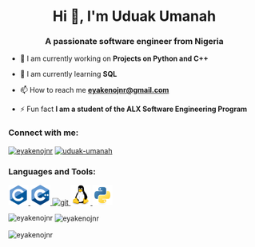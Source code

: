 <h1 align="center">Hi 👋, I'm Uduak Umanah</h1>
<h3 align="center">A passionate software engineer from Nigeria</h3>

- 🔭 I am currently working on **Projects on Python and C++**

- 🌱 I am currently learning **SQL**

- 📫 How to reach me **eyakenojnr@gmail.com**

- ⚡ Fun fact **I am a student of the ALX Software Engineering Program**

<h3 align="left">Connect with me:</h3>
<p align="left">
<a href="https://twitter.com/Xen0n3" target="blank"><img align="center" src="https://raw.githubusercontent.com/rahuldkjain/github-profile-readme-generator/master/src/images/icons/Social/twitter.svg" alt="eyakenojnr" height="30" width="40" /></a>
<a href="https://linkedin.com/in/uduak-umanah" target="blank"><img align="center" src="https://raw.githubusercontent.com/rahuldkjain/github-profile-readme-generator/master/src/images/icons/Social/linked-in-alt.svg" alt="uduak-umanah" height="30" width="40" /></a>
</p>

<h3 align="left">Languages and Tools:</h3>
<p align="left"> <a href="https://www.cprogramming.com/" target="_blank" rel="noreferrer"> <img src="https://raw.githubusercontent.com/devicons/devicon/master/icons/c/c-original.svg" alt="c" width="40" height="40"/> </a> <a href="https://www.w3schools.com/cpp/" target="_blank" rel="noreferrer"> <img src="https://raw.githubusercontent.com/devicons/devicon/master/icons/cplusplus/cplusplus-original.svg" alt="cplusplus" width="40" height="40"/> </a> <a href="https://git-scm.com/" target="_blank" rel="noreferrer"> <img src="https://www.vectorlogo.zone/logos/git-scm/git-scm-icon.svg" alt="git" width="40" height="40"/> </a> <a href="https://www.linux.org/" target="_blank" rel="noreferrer"> <img src="https://raw.githubusercontent.com/devicons/devicon/master/icons/linux/linux-original.svg" alt="linux" width="40" height="40"/> </a> <a href="https://www.python.org" target="_blank" rel="noreferrer"> <img src="https://raw.githubusercontent.com/devicons/devicon/master/icons/python/python-original.svg" alt="python" width="40" height="40"/> </a> </p>

<p><img align="left" src="https://github-readme-stats.vercel.app/api/top-langs?username=eyakenojnr&show_icons=true&theme=radical&locale=en&layout=compact" alt="eyakenojnr" /></p>

<p>&nbsp;<img align="center" src="https://github-readme-stats.vercel.app/api?username=eyakenojnr&show_icons=true&theme=radical&locale=en" alt="eyakenojnr" /></p>


<p><img align="center" src="https://github-readme-streak-stats.herokuapp.com/?user=eyakenojnr&theme=dark" alt="eyakenojnr" /></p>
